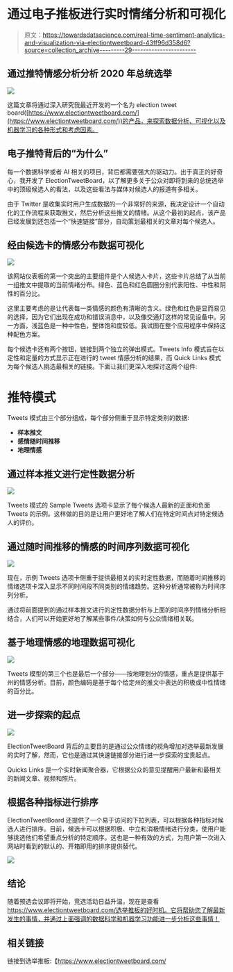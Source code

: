 # 通过电子推板进行实时情绪分析和可视化

> 原文：<https://towardsdatascience.com/real-time-sentiment-analytics-and-visualization-via-electiontweetboard-43ff96d358d6?source=collection_archive---------29----------------------->

## 通过推特情感分析分析 2020 年总统选举

![](img/d5736e672a153b33fc4fc194d215ebf2.png)

这篇文章将通过深入研究我最近开发的一个名为 election tweet board([https://www.electiontweetboard.com/](https://www.electiontweetboard.com/))的产品，来探索数据分析、可视化以及机器学习的各种形式和考虑因素。

## 电子推特背后的“为什么”

每一个数据科学或者 AI 相关的项目，背后都需要强大的驱动力。出于真正的好奇心，我开发了 ElectionTweetBoard，以了解更多关于公众对即将到来的总统选举中的顶级候选人的看法，以及这些看法与媒体对候选人的报道有多相关。

由于 Twitter 是收集实时用户生成数据的一个非常好的来源，我决定设计一个自动化的工作流程来获取推文，然后分析这些推文的情绪。从这个最初的起点，该产品已经发展到还包括一个“快速链接”部分，自动策划最相关的文章对每个候选人。

## 经由候选卡的情感分布数据可视化

![](img/debf6a5b613ba181d352514c1188d0a9.png)

该网站仪表板的第一个突出的主要组件是个人候选人卡片，这些卡片总结了从当前一组推文中提取的当前情绪分布。绿色、蓝色和红色圆圈分别代表阳性、中性和阴性的百分比。

这里主要考虑的是让代表每一类情感的颜色有清晰的含义。绿色和红色是显而易见的选择，因为它们出现在成功和错误消息中，以及像交通灯这样的常见设备中。另一方面，浅蓝色是一种中性色，整体饱和度较低。我试图在整个应用程序中保持这种配色方案。

每个候选卡还有两个按钮，链接到两个独立的弹出模式。Tweets Info 模式旨在以定性和定量的方式显示正在进行的 tweet 情感分析的结果，而 Quick Links 模式为每个候选人挑选最相关的链接。下面让我们更深入地探讨这两个组件:

# 推特模式

Tweets 模式由三个部分组成，每个部分侧重于显示特定类别的数据:

*   **样本推文**
*   **感情随时间推移**
*   **地理情感**

## 通过样本推文进行定性数据分析

![](img/119dc19418b43a6787e0231d51b1bbfa.png)

Tweets 模式的 Sample Tweets 选项卡显示了每个候选人最新的正面和负面 Tweets 的示例。这样做的目的是让用户更好地了解人们在特定时间点对特定候选人的评价。

## 通过随时间推移的情感的时间序列数据可视化

![](img/ddb8ffd2347ef8d12fdc979f770fefc4.png)

现在，示例 Tweets 选项卡侧重于提供最相关的实时定性数据，而随着时间推移的情绪选项卡深入显示不同时间段不同类别的情绪趋势。这种分析通常被称为时间序列分析。

通过将前面提到的通过样本推文进行的定性数据分析与上面的时间序列情绪分析相结合，人们可以开始更好地了解某些事件/决策如何与公众情绪相关联。

## 基于地理情感的地理数据可视化

![](img/3322f0738821e756543983e2622c7895.png)

Tweets 模型的第三个也是最后一个部分——按地理划分的情感，重点是提供基于州的情感分析。目前，颜色编码是基于每个给定州的推文中表达的积极或中性情绪的百分比。

## 进一步探索的起点

![](img/63ac36375dcc82da94900743ec7b528d.png)

ElectionTweetBoard 背后的主要目的是通过公众情绪的视角增加对选举最新发展的实时了解，然而，它也是通过其快速链接部分进行进一步探索的宝贵起点。

Quicks Links 是一个实时新闻聚合器，它根据公众的意见提醒用户最新和最相关的新闻文章、视频和照片。

## 根据各种指标进行排序

ElectionTweetBoard 还提供了一个易于访问的下拉列表，可以根据各种指标对候选人进行排序。目前，候选卡可以根据积极、中立和消极情绪进行分类，使用户能够挑选他们希望重点分析的特定顺序。这也是一种有效的方式，为用户第一次进入网站时看到的默认的、开箱即用的排序提供替代。

![](img/d63c83e9a36d2abcfd0346988f37183b.png)

## 结论

随着预选会议即将开始，竞选活动日益升温，现在是查看 https://www.electiontweetboard.com/选举推板的好时机。它将帮助您了解最新发生的事情，并通过上面强调的数据科学和机器学习功能进一步分析这些事情！

## 相关链接

链接到选举推板:【https://www.electiontweetboard.com/ 